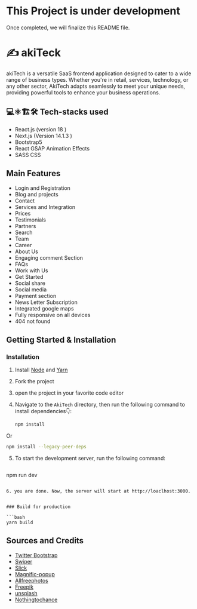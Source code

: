 # This Project is under development

Once completed, we will finalize this README file.

# ✍️ akiTeck

akiTech is a versatile SaaS frontend application designed to cater to a wide range of business types. 
Whether you're in retail, services, technology, or any other sector, AkiTech adapts seamlessly to meet your unique needs,
 providing powerful tools to enhance your business operations.

## 💻⚛️🏗️🛠️ Tech-stacks used

- React.js (version 18 )
- Next.js (Version 14.1.3 )
- Bootstrap5
- React GSAP Animation Effects
- SASS CSS

## Main Features

- Login and Registration
- Blog and projects
- Contact
- Services and Integration
- Prices
- Testimonials
- Partners
- Search 
- Team
- Career
- About Us
- Engaging comment Section
- FAQs
- Work with Us
- Get Started
- Social share
- Social media
- Payment section
- News Letter Subscription
- Integrated google maps
- Fully responsive on all devices
- 404 not found

## Getting Started & Installation

### Installation

1. Install [Node](https://nodejs.org/en/) and [Yarn](https://classic.yarnpkg.com/lang/en/docs/install/#windows-stable)
2. Fork the project
3. open the project in your favorite code editor
4. Navigate to the `AkiTech` directory, then run the following command to install dependencies👇:

   ```bash
   npm install 
   ```
Or

   ```bash
  npm install --legacy-peer-deps
   ```
   
5. To start the development server, run the following command:

   ```bash
 npm run dev
   ```

6. you are done. Now, the server will start at http://loaclhost:3000.


### Build for production

   ```bash
 yarn build
   ```


## Sources and Credits

- [Twitter Bootstrap](http://getbootstrap.com/) 
- [Swiper](https://swiperjs.com/) 
- [Slick](https://react-slick.neostack.com/docs/get-started) 
- [Magnific-popup](http://dimsemenov.com/plugins/magnific-popup/) 
- [Allfreephotos](http://allfreephotos.net/) 
- [Freepik](http://www.freepik.com/) 
- [unsplash](https://unsplash.com/) 
- [Nothingtochance](http://nothingtochance.co/) 